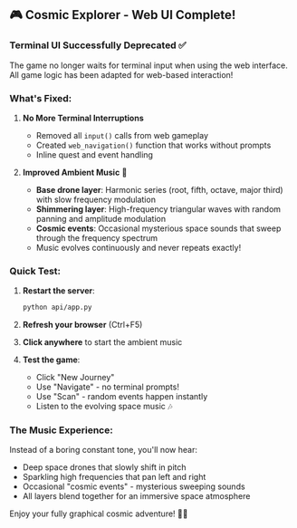 ## 🎮 Cosmic Explorer - Web UI Complete!

### Terminal UI Successfully Deprecated ✅

The game no longer waits for terminal input when using the web interface. All game logic has been adapted for web-based interaction!

### What's Fixed:

1. **No More Terminal Interruptions**
   - Removed all `input()` calls from web gameplay
   - Created `web_navigation()` function that works without prompts
   - Inline quest and event handling

2. **Improved Ambient Music** 🎵
   - **Base drone layer**: Harmonic series (root, fifth, octave, major third) with slow frequency modulation
   - **Shimmering layer**: High-frequency triangular waves with random panning and amplitude modulation
   - **Cosmic events**: Occasional mysterious space sounds that sweep through the frequency spectrum
   - Music evolves continuously and never repeats exactly!

### Quick Test:

1. **Restart the server**:
   ```bash
   python api/app.py
   ```

2. **Refresh your browser** (Ctrl+F5)

3. **Click anywhere** to start the ambient music

4. **Test the game**:
   - Click "New Journey" 
   - Use "Navigate" - no terminal prompts!
   - Use "Scan" - random events happen instantly
   - Listen to the evolving space music 🎶

### The Music Experience:

Instead of a boring constant tone, you'll now hear:
- Deep space drones that slowly shift in pitch
- Sparkling high frequencies that pan left and right
- Occasional "cosmic events" - mysterious sweeping sounds
- All layers blend together for an immersive space atmosphere

Enjoy your fully graphical cosmic adventure! 🚀✨

